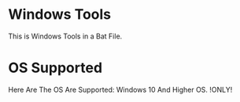 # Windows Tools
This is Windows Tools in a Bat File.
# OS Supported
Here Are The OS Are Supported:
Windows 10 And Higher OS. !ONLY!

